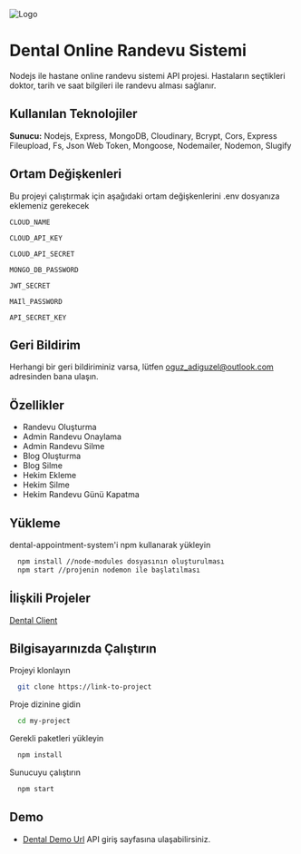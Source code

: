 
![Logo](https://dental-appointment-api.onrender.com/images/Group1.png)

    
# Dental Online Randevu Sistemi

Nodejs ile hastane online randevu sistemi API projesi. Hastaların seçtikleri doktor, tarih ve saat bilgileri ile randevu alması sağlanır.



## Kullanılan Teknolojiler

**Sunucu:** Nodejs, Express, MongoDB, Cloudinary, Bcrypt, Cors, Express Fileupload, Fs, Json Web Token, Mongoose,  Nodemailer, Nodemon, Slugify



  
## Ortam Değişkenleri

Bu projeyi çalıştırmak için aşağıdaki ortam değişkenlerini .env dosyanıza eklemeniz gerekecek

`CLOUD_NAME`

`CLOUD_API_KEY`

`CLOUD_API_SECRET`

`MONGO_DB_PASSWORD`

`JWT_SECRET`

`MAIl_PASSWORD`

`API_SECRET_KEY`




  
## Geri Bildirim

Herhangi bir geri bildiriminiz varsa, lütfen oguz_adiguzel@outlook.com adresinden bana ulaşın.

  
## Özellikler

- Randevu Oluşturma
- Admin Randevu Onaylama
- Admin Randevu Silme
- Blog Oluşturma
- Blog Silme
- Hekim Ekleme
- Hekim Silme
- Hekim Randevu Günü Kapatma

  
## Yükleme 

dental-appointment-system'i npm kullanarak yükleyin

```bash 
  npm install //node-modules dosyasının oluşturulması
  npm start //projenin nodemon ile başlatılması
```
    
## İlişkili Projeler

[Dental Client](https://github.com/oguz-adiguzel/Dental-Appointment-System)

  
## Bilgisayarınızda Çalıştırın

Projeyi klonlayın

```bash
  git clone https://link-to-project
```

Proje dizinine gidin

```bash
  cd my-project
```

Gerekli paketleri yükleyin

```bash
  npm install
```

Sunucuyu çalıştırın

```bash
  npm start
```

  
## Demo


- [Dental Demo Url](https://dental-appointment-api.onrender.com) API giriş sayfasına ulaşabilirsiniz.